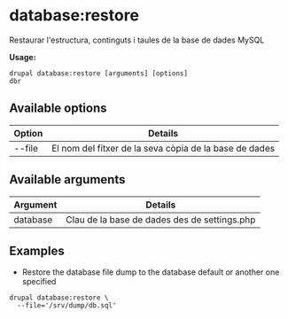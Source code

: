 # database:restore
Restaurar l'estructura, continguts i taules de la base de dades MySQL

**Usage:**
```
drupal database:restore [arguments] [options]
dbr
```

## Available options
Option | Details
-------|-------------
--file | El nom del fitxer de la seva còpia de la base de dades

## Available arguments
Argument | Details
---------|-------------
database | Clau de la base de dades des de settings.php

## Examples
* Restore the database file dump to the database default or another one specified
```
drupal database:restore \
  --file='/srv/dump/db.sql'
```

